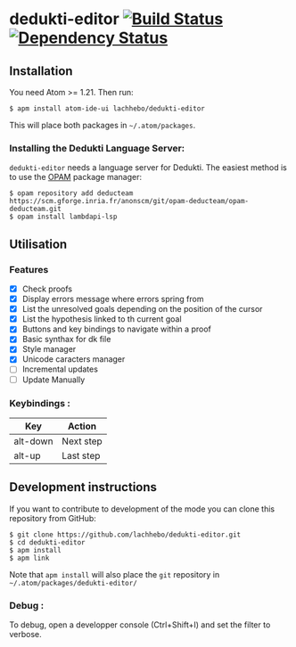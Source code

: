 # dedukti-editor [![Build Status](https://travis-ci.com/lachhebo/dedukti-editor.svg?branch=master)](https://travis-ci.com/lachhebo/dedukti-editor) [![Dependency Status](https://david-dm.org/lachhebo/dedukti-editor.svg)](https://david-dm.org/lachhebo/dedukti-editor)

## Installation

You need Atom >= 1.21. Then run:

```
$ apm install atom-ide-ui lachhebo/dedukti-editor
```

This will place both packages in `~/.atom/packages`.

### Installing the Dedukti Language Server:

`dedukti-editor` needs a language server for Dedukti. The easiest method is to use the [OPAM](https://opam.ocaml.org/) package manager:
```
$ opam repository add deducteam https://scm.gforge.inria.fr/anonscm/git/opam-deducteam/opam-deducteam.git
$ opam install lambdapi-lsp
```

## Utilisation

### Features

- [x] Check proofs
- [x] Display errors message where errors spring from
- [x] List the unresolved goals depending on the position of the cursor
- [x] List the hypothesis linked to th current goal
- [x] Buttons and key bindings to navigate within a proof
- [x] Basic synthax for dk file
- [x] Style manager
- [x] Unicode caracters manager
- [ ] Incremental updates
- [ ] Update Manually

### Keybindings :

| Key |  Action |
|--|--|
| alt-down | Next step |
| alt-up | Last step |

## Development instructions

If you want to contribute to development of the mode you can clone
this repository from GitHub:

```
$ git clone https://github.com/lachhebo/dedukti-editor.git
$ cd dedukti-editor
$ apm install
$ apm link
```

Note that `apm install` will also place the `git` repository in
`~/.atom/packages/dedukti-editor/`

### Debug :

To debug, open a developper console (Ctrl+Shift+I) and set the filter to verbose.
